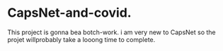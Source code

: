 # CapsNet-and-covid.
This project is gonna bea botch-work.
i am very new to CapsNet so the projet willprobably take a looong time to complete.
